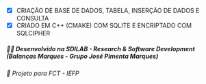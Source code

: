- [x] CRIAÇÃO DE BASE DE DADOS, TABELA, INSERÇÃO DE DADOS E CONSULTA
- [x] CRIADO EM C++ (CMAKE) COM SQLITE E ENCRIPTADO COM SQLCIPHER

##### 👨‍💻 Desenvolvido na SDILAB - Research & Software Development (Balanças Marques - Grupo José Pimenta Marques)
###### 📖 Projeto para FCT - IEFP
